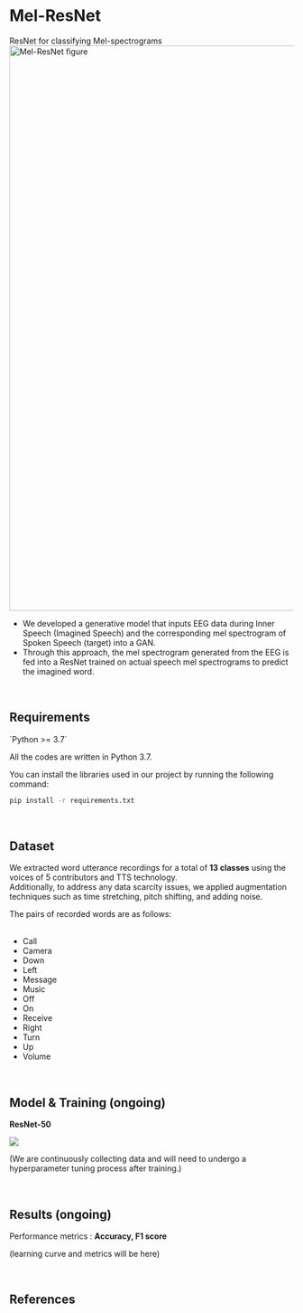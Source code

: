 <h1>Mel-ResNet</h1>
ResNet for classifying Mel-spectrograms

<img width="1000" alt="Mel-ResNet figure" src="https://github.com/Brain-XAI-Lab/Mel-ResNet/assets/94499717/e2e3a490-7a09-4014-8d44-653de56840b9">
<ul>
    <li>We developed a generative model that inputs EEG data during Inner Speech (Imagined Speech) and the corresponding mel spectrogram of Spoken Speech (target) into a GAN.</li>
    <li>Through this approach, the mel spectrogram generated from the EEG is fed into a ResNet trained on actual speech mel spectrograms to predict the imagined word.</li>
</ul>
<br>

<h2>Requirements</h2>
`Python >= 3.7`<br>

All the codes are written in Python 3.7.

You can install the libraries used in our project by running the following command:
```bash
pip install -r requirements.txt
```
<br>

<h2>Dataset</h2>
<p>We extracted word utterance recordings for a total of <strong>13 classes</strong> using the voices of 5 contributors and TTS technology.<br>
Additionally, to address any data scarcity issues, we applied augmentation techniques such as time stretching, pitch shifting, and adding noise.</p>
The pairs of recorded words are as follows:
<br><br>
<ul>
    <li>Call</li>
    <li>Camera</li>
    <li>Down</li>
    <li>Left</li>
    <li>Message</li>
    <li>Music</li>
    <li>Off</li>
    <li>On</li>
    <li>Receive</li>
    <li>Right</li>
    <li>Turn</li>
    <li>Up</li>
    <li>Volume</li>
</ul>
<br>

<h2>Model & Training (ongoing)</h2>
<p><strong>ResNet-50</strong></p>
<img src="https://github.com/user-attachments/assets/d7e55c25-702e-48f5-8ecb-00b02cf92b85">
<p>(We are continuously collecting data and will need to undergo a hyperparameter tuning process after training.)</p>
<br>

<h2>Results (ongoing)</h2>
<p>Performance metrics : <strong>Accuracy, F1 score</strong></p>
<p>(learning curve and metrics will be here)</p>
<br>

<h2>References</h2>
